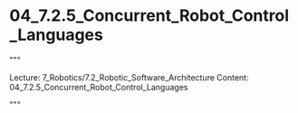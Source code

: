 # 04_7.2.5_Concurrent_Robot_Control_Languages

"""

Lecture: 7_Robotics/7.2_Robotic_Software_Architecture
Content: 04_7.2.5_Concurrent_Robot_Control_Languages

"""

